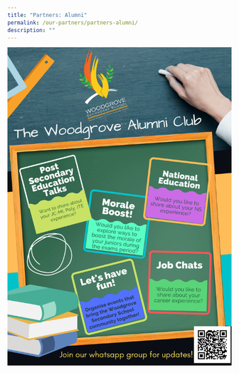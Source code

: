 ```yaml
---
title: "Partners: Alumni"
permalink: /our-partners/partners-alumni/
description: ""
---
```

![Alumni Banner](/images/Alumni%20Banner.png)